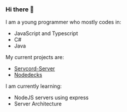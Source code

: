 ### Hi there 👋

<!--
**20PercentRendered/20PercentRendered** is a ✨ _special_ ✨ repository because its `README.md` (this file) appears on your GitHub profile.

Here are some ideas to get you started:

- 🔭 I’m currently working on ...
- 🌱 I’m currently learning ...
- 👯 I’m looking to collaborate on ...
- 🤔 I’m looking for help with ...
- 💬 Ask me about ...
- 📫 How to reach me: ...
- 😄 Pronouns: ...
- ⚡ Fun fact: ...
-->
I am a young programmer who mostly codes in:
- JavaScript and Typescript
- C#
- Java

My current projects are:
- [Servcord-Server](https://github.com/20PercentRendered/servcord-server)
- [Nodedecks](https://github.com/20PercentRendered/nodedecks)

I am currently learning:
- NodeJS servers using express
- Server Architecture
